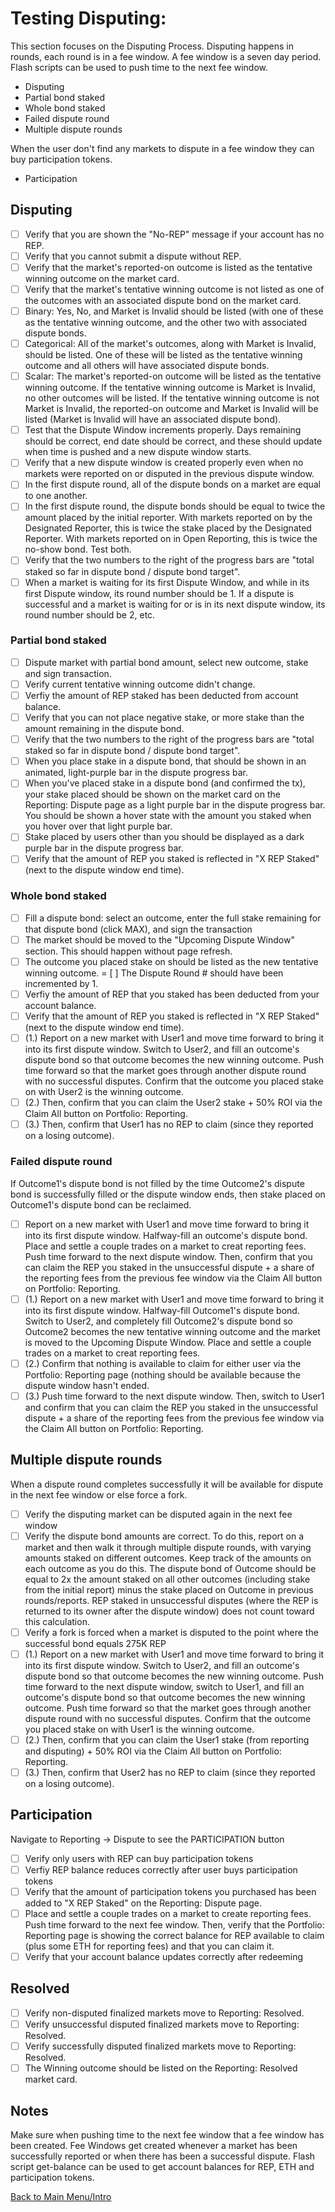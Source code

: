 # Testing Disputing:

This section focuses on the Disputing Process. Disputing happens in rounds, each round is in a fee window. A fee window is a seven day period. Flash scripts can be used to push time to the next fee window.
  * Disputing
  * Partial bond staked
  * Whole bond staked
  * Failed dispute round
  * Multiple dispute rounds

When the user don't find any markets to dispute in a fee window they can buy participation tokens.
  * Participation 

## Disputing

- [ ] Verify that you are shown the "No-REP" message if your account has no REP.
- [ ] Verify that you cannot submit a dispute without REP.
- [ ] Verify that the market's reported-on outcome is listed as the tentative winning outcome on the market card.
- [ ] Verify that the market's tentative winning outcome is not listed as one of the outcomes with an associated dispute bond on the market card.
- [ ] Binary: Yes, No, and Market is Invalid should be listed (with one of these as the tentative winning outcome, and the other two with associated dispute bonds.
- [ ] Categorical: All of the market's outcomes, along with Market is Invalid, should be listed. One of these will be listed as the tentative winning outcome and all others will have associated dispute bonds.
- [ ] Scalar: The market's reported-on outcome will be listed as the tentative winning outcome. If the tentative winning outcome is Market is Invalid, no other outcomes will be listed. If the tentative winning outcome is not Market is Invalid, the reported-on outcome and Market is Invalid will be listed (Market is Invalid will have an associated dispute bond).
- [ ] Test that the Dispute Window increments properly. Days remaining should be correct, end date should be correct, and these should update when time is pushed and a new dispute window starts.
- [ ] Verify that a new dispute window is created properly even when no markets were reported on or disputed in the previous dispute window.
- [ ] In the first dispute round, all of the dispute bonds on a market are equal to one another.
- [ ] In the first dispute round, the dispute bonds should be equal to twice the amount placed by the initial reporter. With markets reported on by the Designated Reporter, this is twice the stake placed by the Designated Reporter. With markets reported on in Open Reporting, this is twice the no-show bond. Test both.
- [ ] Verify that the two numbers to the right of the progress bars are "total staked so far in dispute bond / dispute bond target".
- [ ] When a market is waiting for its first Dispute Window, and while in its first Dispute window, its round number should be 1. If a dispute is successful and a market is waiting for or is in its next dispute window, its round number should be 2, etc.

### Partial bond staked

- [ ] Dispute market with partial bond amount, select new outcome, stake and sign transaction.
- [ ] Verify current tentative winning outcome didn't change.
- [ ] Verfiy the amount of REP staked has been deducted from account balance.
- [ ] Verify that you can not place negative stake, or more stake than the amount remaining in the dispute bond.
- [ ] Verify that the two numbers to the right of the progress bars are "total staked so far in dispute bond / dispute bond target".
- [ ] When you place stake in a dispute bond, that should be shown in an animated, light-purple bar in the dispute progress bar.
- [ ] When you've placed stake in a dispute bond (and confirmed the tx), your stake placed should be shown on the market card on the Reporting: Dispute page as a light purple bar in the dispute progress bar. You should be shown a hover state with the amount you staked when you hover over that light purple bar.
- [ ] Stake placed by users other than you should be displayed as a dark purple bar in the dispute progress bar.
- [ ] Verify that the amount of REP you staked is reflected in "X REP Staked" (next to the dispute window end time).

### Whole bond staked

- [ ] Fill a dispute bond: select an outcome, enter the full stake remaining for that dispute bond (click MAX), and sign the transaction
- [ ] The market should be moved to the "Upcoming Dispute Window" section. This should happen without page refresh.
- [ ] The outcome you placed stake on should be listed as the new tentative winning outcome.
= [ ] The Dispute Round # should have been incremented by 1.
- [ ] Verfiy the amount of REP that you staked has been deducted from your account balance.
- [ ] Verify that the amount of REP you staked is reflected in "X REP Staked" (next to the dispute window end time).
- [ ] (1.) Report on a new market with User1 and move time forward to bring it into its first dispute window. Switch to User2, and fill an outcome's dispute bond so that outcome becomes the new winning outcome. Push time forward so that the market goes through another dispute round with no successful disputes. Confirm that the outcome you placed stake on with User2 is the winning outcome. 
- [ ] (2.) Then, confirm that you can claim the User2 stake + 50% ROI via the Claim All button on Portfolio: Reporting.
- [ ] (3.) Then, confirm that User1 has no REP to claim (since they reported on a losing outcome).

### Failed dispute round

If Outcome1's dispute bond is not filled by the time Outcome2's dispute bond is successfully filled or the dispute window ends, then stake placed on Outcome1's dispute bond can be reclaimed.

- [ ] Report on a new market with User1 and move time forward to bring it into its first dispute window. Halfway-fill an outcome's dispute bond. Place and settle a couple trades on a market to creat reporting fees. Push time forward to the next dispute window. Then, confirm that you can claim the REP you staked in the unsuccessful dispute + a share of the reporting fees from the previous fee window via the Claim All button on Portfolio: Reporting.
- [ ] (1.) Report on a new market with User1 and move time forward to bring it into its first dispute window. Halfway-fill Outcome1's dispute bond. Switch to User2, and completely fill Outcome2's dispute bond so Outcome2 becomes the new tentative winning outcome and the market is moved to the Upcoming Dispute Window. Place and settle a couple trades on a market to creat reporting fees.
- [ ] (2.) Confirm that nothing is available to claim for either user via the Portfolio: Reporting page (nothing should be available because the dispute window hasn't ended.
- [ ] (3.) Push time forward to the next dispute window. Then, switch to User1 and confirm that you can claim the REP you staked in the unsuccessful dispute + a share of the reporting fees from the previous fee window via the Claim All button on Portfolio: Reporting.

## Multiple dispute rounds

When a dispute round completes successfully it will be available for dispute in the next fee window or else force a fork. 

- [ ] Verify the disputing market can be disputed again in the next fee window
- [ ] Verify the dispute bond amounts are correct. To do this, report on a market and then walk it through multiple dispute rounds, with varying amounts staked on different outcomes. Keep track of the amounts on each outcome as you do this. The dispute bond of Outcome should be equal to 2x the amount staked on all other outcomes (including stake from the initial report) minus the stake placed on Outcome in previous rounds/reports. REP staked in unsuccessful disputes (where the REP is returned to its owner after the dispute window) does not count toward this calculation.
- [ ] Verify a fork is forced when a market is disputed to the point where the successful bond equals 275K REP
- [ ] (1.) Report on a new market with User1 and move time forward to bring it into its first dispute window. Switch to User2, and fill an outcome's dispute bond so that outcome becomes the new winning outcome. Push time forward to the next dispute window, switch to User1, and fill an outcome's dispute bond so that outcome becomes the new winning outcome. Push time forward so that the market goes through another dispute round with no successful disputes. Confirm that the outcome you placed stake on with User1 is the winning outcome. 
- [ ] (2.) Then, confirm that you can claim the User1 stake (from reporting and disputing) + 50% ROI via the Claim All button on Portfolio: Reporting.
- [ ] (3.) Then, confirm that User2 has no REP to claim (since they reported on a losing outcome).

## Participation

Navigate to Reporting -> Dispute to see the PARTICIPATION button

- [ ] Verify only users with REP can buy participation tokens
- [ ] Verfiy REP balance reduces correctly after user buys participation tokens
- [ ] Verify that the amount of participation tokens you purchased has been added to "X REP Staked" on the Reporting: Dispute page.
- [ ] Place and settle a couple trades on a market to create reporting fees. Push time forward to the next fee window. Then, verify that the Portfolio: Reporting page is showing the correct balance for REP available to claim (plus some ETH for reporting fees) and that you can claim it.
- [ ] Verify that your account balance updates correctly after redeeming

## Resolved

- [ ] Verify non-disputed finalized markets move to Reporting: Resolved.
- [ ] Verify unsuccessful disputed finalized markets move to Reporting: Resolved.
- [ ] Verify successfully disputed finalized markets move to Reporting: Resolved.
- [ ] The Winning outcome should be listed on the Reporting: Resolved market card.

## Notes

Make sure when pushing time to the next fee window that a fee window has been created. Fee Windows get created whenever a market has been successfully reported or when there has been a successful dispute. Flash script get-balance can be used to get account balances for REP, ETH and participation tokens.

[Back to Main Menu/Intro](https://github.com/AugurProject/augur-walkthrough/)
